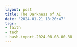 ```yaml
---
layout: post
title: The Darkness of AI
date: '2024-01-21 18:20:47'
tags:
- faith
- tech
- hash-import-2024-08-08-00-38
---
```


